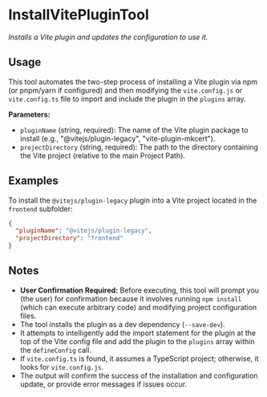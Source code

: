 ﻿# InstallVitePluginTool

*Installs a Vite plugin and updates the configuration to use it.*

## Usage

This tool automates the two-step process of installing a Vite plugin via npm (or pnpm/yarn if configured) and then modifying the `vite.config.js` or `vite.config.ts` file to import and include the plugin in the `plugins` array.

**Parameters:**
-   `pluginName` (string, required): The name of the Vite plugin package to install (e.g., "@vitejs/plugin-legacy", "vite-plugin-mkcert").
-   `projectDirectory` (string, required): The path to the directory containing the Vite project (relative to the main Project Path).

## Examples

To install the `@vitejs/plugin-legacy` plugin into a Vite project located in the `frontend` subfolder:

```json
{
  "pluginName": "@vitejs/plugin-legacy",
  "projectDirectory": "frontend"
}
```

## Notes

-   **User Confirmation Required:** Before executing, this tool will prompt you (the user) for confirmation because it involves running `npm install` (which can execute arbitrary code) and modifying project configuration files.
-   The tool installs the plugin as a dev dependency (`--save-dev`).
-   It attempts to intelligently add the import statement for the plugin at the top of the Vite config file and add the plugin to the `plugins` array within the `defineConfig` call.
-   If `vite.config.ts` is found, it assumes a TypeScript project; otherwise, it looks for `vite.config.js`.
-   The output will confirm the success of the installation and configuration update, or provide error messages if issues occur.